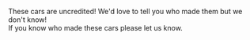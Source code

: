 These cars are uncredited! We'd love to tell you who made them but we don't know! <br>
If you know who made these cars please let us know.
